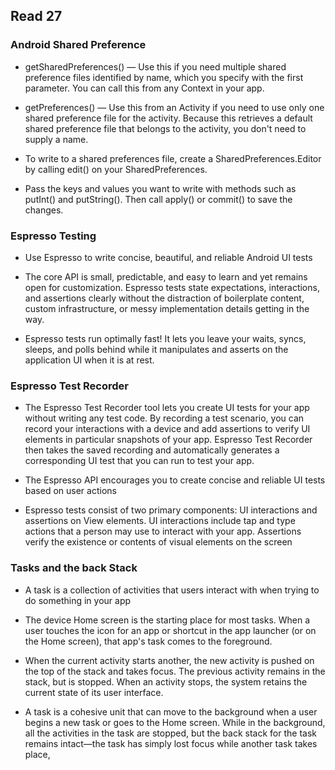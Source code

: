 ## Read 27

### Android Shared Preference

- getSharedPreferences() — Use this if you need multiple shared preference files identified by name, which you specify with the first parameter. You can call this from any Context in your app.

- getPreferences() — Use this from an Activity if you need to use only one shared preference file for the activity. Because this retrieves a default shared preference file that belongs to the activity, you don't need to supply a name.

- To write to a shared preferences file, create a SharedPreferences.Editor by calling edit() on your SharedPreferences.

- Pass the keys and values you want to write with methods such as putInt() and putString(). Then call apply() or commit() to save the changes.

### Espresso Testing

- Use Espresso to write concise, beautiful, and reliable Android UI tests

- The core API is small, predictable, and easy to learn and yet remains open for customization. Espresso tests state expectations, interactions, and assertions clearly without the distraction of boilerplate content, custom infrastructure, or messy implementation details getting in the way.

- Espresso tests run optimally fast! It lets you leave your waits, syncs, sleeps, and polls behind while it manipulates and asserts on the application UI when it is at rest.

### Espresso Test Recorder

- The Espresso Test Recorder tool lets you create UI tests for your app without writing any test code. By recording a test scenario, you can record your interactions with a device and add assertions to verify UI elements in particular snapshots of your app. Espresso Test Recorder then takes the saved recording and automatically generates a corresponding UI test that you can run to test your app.

- The Espresso API encourages you to create concise and reliable UI tests based on user actions

- Espresso tests consist of two primary components: UI interactions and assertions on View elements. UI interactions include tap and type actions that a person may use to interact with your app. Assertions verify the existence or contents of visual elements on the screen

### Tasks and the back Stack

- A task is a collection of activities that users interact with when trying to do something in your app

- The device Home screen is the starting place for most tasks. When a user touches the icon for an app or shortcut in the app launcher (or on the Home screen), that app's task comes to the foreground.

- When the current activity starts another, the new activity is pushed on the top of the stack and takes focus. The previous activity remains in the stack, but is stopped. When an activity stops, the system retains the current state of its user interface.

- A task is a cohesive unit that can move to the background when a user begins a new task or goes to the Home screen. While in the background, all the activities in the task are stopped, but the back stack for the task remains intact—the task has simply lost focus while another task takes place,


